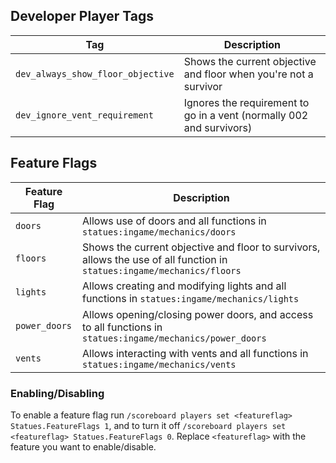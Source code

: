 ## Developer Player Tags
| Tag                               | Description                                                          |
|-----------------------------------|----------------------------------------------------------------------|
| `dev_always_show_floor_objective` | Shows the current objective and floor when you're not a survivor     |
| `dev_ignore_vent_requirement`     | Ignores the requirement to go in a vent (normally 002 and survivors) |

## Feature Flags
| Feature Flag  | Description                                                                                                             |
|---------------|-------------------------------------------------------------------------------------------------------------------------|
| `doors`       | Allows use of doors and all functions in `statues:ingame/mechanics/doors`                                               |
| `floors`      | Shows the current objective and floor to survivors, allows the use of all function in `statues:ingame/mechanics/floors` |
| `lights`      | Allows creating and modifying lights and all functions in `statues:ingame/mechanics/lights`                             |
| `power_doors` | Allows opening/closing power doors, and access to all functions in `statues:ingame/mechanics/power_doors`               |
| `vents`       | Allows interacting with vents and all functions in `statues:ingame/mechanics/vents`                                     |


### Enabling/Disabling
To enable a feature flag run `/scoreboard players set <featureflag> Statues.FeatureFlags 1`, and to turn it off `/scoreboard players set <featureflag> Statues.FeatureFlags 0`. Replace `<featureflag>` with the feature you want to enable/disable.